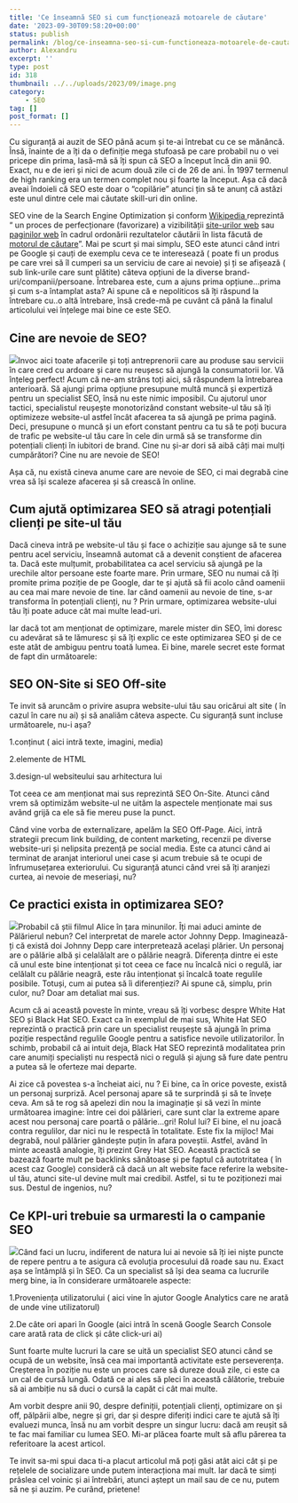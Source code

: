 ```yaml
---
title: 'Ce înseamnă SEO si cum funcționează motoarele de căutare'
date: '2023-09-30T09:58:20+00:00'
status: publish
permalink: /blog/ce-inseamna-seo-si-cum-functioneaza-motoarele-de-cautare
author: Alexandru
excerpt: ''
type: post
id: 318
thumbnail: ../../uploads/2023/09/image.png
category:
    - SEO
tag: []
post_format: []
---
```

Cu siguranță ai auzit de SEO până acum și te-ai întrebat cu ce se mănâncă. Însă, înainte de a îți da o definiție mega stufoasă pe care probabil nu o vei pricepe din prima, lasă-mă să îți spun că SEO a început încă din anii 90. Exact, nu e de ieri și nici de acum două zile ci de 26 de ani. În 1997 termenul de high ranking era un termen complet nou și foarte la început. Așa că dacă aveai îndoieli că SEO este doar o “copilărie” atunci țin să te anunț că astăzi este unul dintre cele mai căutate skill-uri din online.

SEO vine de la Search Engine Optimization și conform [Wikipedia ](https://ro.wikipedia.org/wiki/Optimizare_pentru_motoare_de_c%C4%83utare)reprezintă “ un proces de perfecționare (favorizare) a vizibilității [site-urilor web](https://ro.wikipedia.org/wiki/Web_site) sau [paginilor web](https://ro.wikipedia.org/wiki/Pagin%C4%83_web) în cadrul ordonării rezultatelor căutării în lista făcută de [motorul de căutare](https://ro.wikipedia.org/wiki/Motor_de_c%C4%83utare)”. Mai pe scurt și mai simplu, SEO este atunci când intri pe Google și cauți de exemplu ceva ce te interesează ( poate fi un produs pe care vrei să îl cumperi sa un serviciu de care ai nevoie) și ți se afișează ( sub link-urile care sunt plătite) câteva opțiuni de la diverse brand-uri/companii/persoane. Întrebarea este, cum a ajuns prima opțiune…prima și cum s-a întamplat asta? Ai spune că e nepoliticos să îți răspund la întrebare cu..o altă întrebare, însă crede-mă pe cuvânt că până la finalul articolului vei înțelege mai bine ce este SEO.

**Cine are nevoie de SEO?**
---------------------------

![](../../uploads/2023/09/image.png)Invoc aici toate afacerile și toți antreprenorii care au produse sau servicii în care cred cu ardoare și care nu reușesc să ajungă la consumatorii lor. Vă înțeleg perfect! Acum că ne-am strâns toți aici, să răspundem la întrebarea anterioară. Să ajungi prima opțiune presupune multă muncă și expertiză pentru un specialist SEO, însă nu este nimic imposibil. Cu ajutorul unor tactici, specialistul reușește monotorizând constant website-ul tău să îți optimizeze website-ul astfel încât afacerea ta să ajungă pe prima pagină. Deci, presupune o muncă și un efort constant pentru ca tu să te poți bucura de trafic pe website-ul tău care în cele din urmă să se transforme din potențiali clienți în iubitori de brand. Cine nu și-ar dori să aibă câți mai mulți cumpărători? Cine nu are nevoie de SEO!

Așa că, nu există cineva anume care are nevoie de SEO, ci mai degrabă cine vrea să își scaleze afacerea și să crească în online.

**Cum ajută optimizarea SEO să atragi potențiali clienți pe site-ul tău**
-------------------------------------------------------------------------

Dacă cineva intră pe website-ul tău și face o achiziție sau ajunge să te sune pentru acel serviciu, înseamnă automat că a devenit conștient de afacerea ta. Dacă este mulțumit, probabilitatea ca acel serviciu să ajungă pe la urechile altor persoane este foarte mare. Prin urmare, SEO nu numai că îți promite prima poziție de pe Google, dar te și ajută să fii acolo când oamenii au cea mai mare nevoie de tine. Iar când oamenii au nevoie de tine, s-ar transforma în potențiali clienți, nu ? Prin urmare, optimizarea website-ului tău îți poate aduce cât mai multe lead-uri.

Iar dacă tot am menționat de optimizare, marele mister din SEO, îmi doresc cu adevărat să te lămuresc și să îți explic ce este optimizarea SEO și de ce este atât de ambiguu pentru toată lumea. Ei bine, marele secret este format de fapt din următoarele:

**SEO ON-Site si SEO Off-site**
-------------------------------

Te invit să aruncăm o privire asupra website-ului tău sau oricărui alt site ( în cazul în care nu ai) și să analiăm câteva aspecte. Cu siguranță sunt incluse următoarele, nu-i așa?

1.conținut ( aici intră texte, imagini, media)

2.elemente de HTML

3.design-ul websiteului sau arhitectura lui

Tot ceea ce am menționat mai sus reprezintă SEO On-Site. Atunci când vrem să optimizăm website-ul ne uităm la aspectele menționate mai sus având grijă ca ele să fie mereu puse la punct.

Când vine vorba de externalizare, apelăm la SEO Off-Page. Aici, intră strategii precum link building, de content marketing, recenzii pe diverse website-uri și nelipsita prezență pe social media. Este ca atunci când ai terminat de aranjat interiorul unei case și acum trebuie să te ocupi de înfrumusețarea exteriorului. Cu siguranță atunci când vrei să îți aranjezi curtea, ai nevoie de meseriași, nu?

**Ce practici exista in optimizarea SEO?**
------------------------------------------

![](../../uploads/2023/09/image-1.png)Probabil că știi filmul Alice în țara minunilor. Îți mai aduci aminte de Pălărierul nebun? Cel interpretat de marele actor Johnny Depp. Imaginează-ți că există doi Johnny Depp care interpretează același plărier. Un personaj are o pălărie albă și celalălalt are o pălărie neagră. Diferența dintre ei este că unul este bine intenționat și tot ceea ce face nu încalcă nici o regulă, iar celălalt cu pălărie neagră, este rău intenționat și încalcă toate regulile posibile. Totuși, cum ai putea să îi diferențiezi? Ai spune că, simplu, prin culor, nu? Doar am detaliat mai sus.

Acum că ai această poveste în minte, vreau să îți vorbesc despre White Hat SEO și Black Hat SEO. Exact ca în exemplul de mai sus, White Hat SEO reprezintă o practică prin care un specialist reușește să ajungă în prima poziție respectând regulile Google pentru a satisfice nevoile utilizatorilor. În schimb, probabil că ai intuit deja, Black Hat SEO reprezintă modalitatea prin care anumiți specialiști nu respectă nici o regulă și ajung să fure date pentru a putea să le oferteze mai departe.

Ai zice că povestea s-a încheiat aici, nu ? Ei bine, ca în orice poveste, există un personaj surpriză. Acel personaj apare să te surprindă și să te învețe ceva. Am să te rog să apelezi din nou la imaginație și să vezi în minte următoarea imagine: între cei doi pălărieri, care sunt clar la extreme apare acest nou personaj care poartă o pălărie…gri! Rolul lui? Ei bine, el nu joacă contra regulilor, dar nici nu le respectă în totalitate. Este fix la mijloc! Mai degrabă, noul pălărier gândește puțin în afara poveștii. Astfel, având în minte această analogie, îți prezint Grey Hat SEO. Această practică se bazează foarte mult pe backlinks sănătoase și pe faptul că autotritatea ( în acest caz Google) consideră că dacă un alt website face referire la website-ul tău, atunci site-ul devine mult mai credibil. Astfel, si tu te poziționezi mai sus. Destul de ingenios, nu?

 **Ce KPI-uri trebuie sa urmaresti la o campanie SEO** 
-------------------------------------------------------

![](../../uploads/2023/09/image-2.png)Când faci un lucru, indiferent de natura lui ai nevoie să îți iei niște puncte de repere pentru a te asigura că evoluția procesului dă roade sau nu. Exact așa se întâmplă și în SEO. Ca un specialist să își dea seama ca lucrurile merg bine, ia în considerare următoarele aspecte:

1.Proveniența utilizatorului ( aici vine în ajutor Google Analytics care ne arată de unde vine utilizatorul)

2.De câte ori apari în Google (aici intră în scenă Google Search Console care arată rata de click și câte click-uri ai)

Sunt foarte multe lucruri la care se uită un specialist SEO atunci când se ocupă de un website, însă cea mai importantă activitate este perseverența. Creșterea în poziție nu este un proces care să dureze două zile, ci este ca un cal de cursă lungă. Odată ce ai ales să pleci în această călătorie, trebuie să ai ambiție nu să duci o cursă la capăt ci cât mai multe.

Am vorbit despre anii 90, despre definiții, potențiali clienți, optimizare on și off, pălpării albe, negre și gri, dar și despre diferiți indici care te ajută să îți evaluezi munca, însă nu am vorbit despre un singur lucru: dacă am reușit să te fac mai familiar cu lumea SEO. Mi-ar plăcea foarte mult să aflu părerea ta referitoare la acest articol.

Te invit sa-mi spui daca ti-a placut articolul mă poți găsi atât aici cât și pe rețelele de socializare unde putem interacționa mai mult. Iar dacă te simți prâslea cel voinic și ai întrebări, atunci aștept un mail sau de ce nu, putem să ne și auzim. Pe curând, prietene!